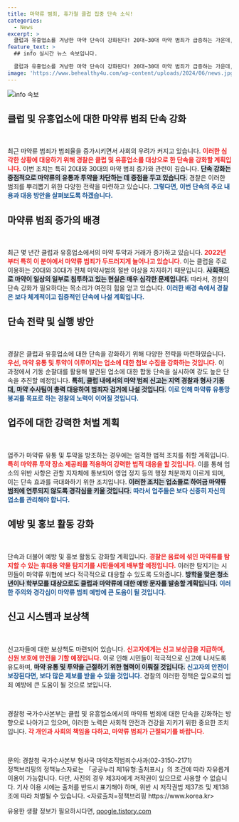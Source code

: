 ```yaml
---
title: 마약류 범죄, 휴가철 클럽 집중 단속 소식!
categories:
  - News
excerpt: >
  클럽과 유흥업소를 겨냥한 마약 단속이 강화된다! 20대~30대 마약 범죄가 급증하는 가운데, 경찰이 기동순찰로 강력 대응할 계획이다. 안전한 nightlife을 위해 지금 바로 알아보세요!
feature_text: >
  ## info 실시간 뉴스 속보입니다.

  클럽과 유흥업소를 겨냥한 마약 단속이 강화된다! 20대~30대 마약 범죄가 급증하는 가운데, 경찰이 기동순찰로 강력 대응할 계획이다. 안전한 nightlife을 위해 지금 바로 알아보세요!
image: 'https://www.behealthy4u.com/wp-content/uploads/2024/06/news.jpg'
---
```


<p><img src="https://www.behealthy4u.com/wp-content/uploads/2024/06/news.jpg" alt="info 속보" /></p>

<h2 data-ke-size="size26">클럽 및 유흥업소에 대한 마약류 범죄 단속 강화</h2>

<p data-ke-size="size16">&nbsp;</p>

<p>최근 마약류 범죄가 범죄율을 증가시키면서 사회의 우려가 커지고 있습니다. <b><span style="color: #ee2323;">이러한 심각한 상황에 대응하기 위해 경찰은 클럽 및 유흥업소를 대상으로 한 단속을 강화할 계획입니다.</span></b> 이번 조치는 특히 20대와 30대의 마약 범죄 증가와 관련이 깊습니다. <b><span style="background-color: #21538527;">단속 강화는 중점적으로 마약류의 유통과 투약을 차단하는 데 중점을 두고 있습니다.</span></b> 경찰은 이러한 범죄를 뿌리뽑기 위한 다양한 전략을 마련하고 있습니다. <b><span style="color: #1a5490;">그렇다면, 이번 단속의 주요 내용과 대응 방안을 살펴보도록 하겠습니다.</span></b></p>

<h2 data-ke-size="size26">마약류 범죄 증가의 배경</h2>

<p data-ke-size="size16">&nbsp;</p>

<p>최근 몇 년간 클럽과 유흥업소에서의 마약 투약과 거래가 증가하고 있습니다. <b><span style="color: #ee2323;">2022년부터 특히 이 분야에서 마약류 범죄가 두드러지게 늘어나고 있습니다.</span></b> 이는 클럽을 주로 이용하는 20대와 30대가 전체 마약사범의 절반 이상을 차지하기 때문입니다. <b><span style="background-color: #21538527;">사회적으로 마약이 일상의 일부로 침투하고 있는 현실은 매우 심각한 문제입니다.</span></b> 따라서, 경찰의 단속 강화가 필요하다는 목소리가 여전히 힘을 얻고 있습니다. <b><span style="color: #1a5490;">이러한 배경 속에서 경찰은 보다 체계적이고 집중적인 단속에 나설 계획입니다.</span></b></p>

<h2 data-ke-size="size26">단속 전략 및 실행 방안</h2>

<p data-ke-size="size16">&nbsp;</p>

<p>경찰은 클럽과 유흥업소에 대한 단속을 강화하기 위해 다양한 전략을 마련하였습니다. <b><span style="color: #ee2323;">우선, 마약 유통 및 투약이 이루어지는 업소에 대한 첩보 수집을 강화하는 것입니다.</span></b> 이 과정에서 기동 순찰대를 활용해 발견된 업소에 대한 합동 단속을 실시하여 강도 높은 단속을 추진할 예정입니다. <b><span style="background-color: #21538527;">특히, 클럽 내에서의 마약 범죄 신고는 지역 경찰과 형사 기동대, 마약 수사팀이 총력 대응하여 범죄자 검거에 나설 것입니다.</span></b> <b><span style="color: #1a5490;">이로 인해 마약류 유통망 붕괴를 목표로 하는 경찰의 노력이 이어질 것입니다.</span></b></p>

<h2 data-ke-size="size26">업주에 대한 강력한 처벌 계획</h2>

<p data-ke-size="size16">&nbsp;</p>

<p>업주가 마약류 유통 및 투약을 방조하는 경우에는 엄격한 법적 조치를 취할 계획입니다. <b><span style="color: #ee2323;">특히 마약류 투약 장소 제공죄를 적용하여 강력한 법적 대응을 할 것입니다.</span></b> 이를 통해 업소의 위반 사항은 관할 지자체에 통보되어 영업 정지 등의 행정 처분까지 이르게 되며, 이는 단속 효과를 극대화하기 위한 조치입니다. <b><span style="background-color: #21538527;">이러한 조치는 업소들로 하여금 마약류 범죄에 연루되지 않도록 경각심을 키울 것입니다.</span></b> <b><span style="color: #1a5490;">따라서 업주들은 보다 신중히 자신의 업소를 관리해야 합니다.</span></b></p>

<h2 data-ke-size="size26">예방 및 홍보 활동 강화</h2>

<p data-ke-size="size16">&nbsp;</p>

<p>단속과 더불어 예방 및 홍보 활동도 강화할 계획입니다. <b><span style="color: #ee2323;">경찰은 음료에 섞인 마약류를 탐지할 수 있는 휴대용 약물 탐지기를 시민들에게 배부할 예정입니다.</span></b> 이러한 탐지기는 시민들이 마약류 위협에 보다 적극적으로 대응할 수 있도록 도와줍니다. <b><span style="background-color: #21538527;">방학을 맞은 청소년이나 학부모를 대상으로도 클럽과 마약류에 대한 예방 문자를 발송할 계획입니다.</span></b> <b><span style="color: #1a5490;">이러한 주의와 경각심이 마약류 범죄 예방에 큰 도움이 될 것입니다.</span></b></p>

<h2 data-ke-size="size26">신고 시스템과 보상책</h2>

<p data-ke-size="size16">&nbsp;</p>

<p>신고자들에 대한 보상책도 마련되어 있습니다. <b><span style="color: #ee2323;">신고자에게는 신고 보상금을 지급하며, 신원 보호에 만전을 기할 예정입니다.</span></b> 이로 인해 시민들이 적극적으로 신고에 나서도록 유도하며, <b><span style="background-color: #21538527;">마약 유통 및 투약을 근절하기 위한 협력이 이뤄질 것입니다.</span></b> <b><span style="color: #1a5490;">신고자의 안전이 보장된다면, 보다 많은 제보를 받을 수 있을 것입니다.</span></b> 경찰의 이러한 정책은 앞으로의 범죄 예방에 큰 도움이 될 것으로 보입니다.</p>

<p data-ke-size="size16">&nbsp;</p>

<p>경찰청 국가수사본부는 클럽 및 유흥업소에서의 마약류 범죄에 대한 단속을 강화하는 방향으로 나아가고 있으며, 이러한 노력은 사회적 안전과 건강을 지키기 위한 중요한 조치입니다. <b><span style="color: #ee2323;">각 개인과 사회의 책임을 다하고, 마약류 범죄가 근절되기를 바랍니다.</span></b> </p>

<p data-ke-size="size16">&nbsp;</p>

<p>문의: 경찰청 국가수사본부 형사국 마약조직범죄수사과(02-3150-2171)<br />
정책브리핑의 정책뉴스자료는 「공공누리 제1유형:출처표시」의 조건에 따라 자유롭게 이용이 가능합니다. 다만, 사진의 경우 제3자에게 저작권이 있으므로 사용할 수 없습니다. 기사 이용 시에는 출처를 반드시 표기해야 하며, 위반 시 저작권법 제37조 및 제138조에 따라 처벌될 수 있습니다. &lt;자료출처=정책브리핑 https://www.korea.kr></p>
유용한 생활 정보가 필요하시다면, <a href="https://qoogle.tistory.com" rel="dofollow">qoogle.tistory.com</a>


